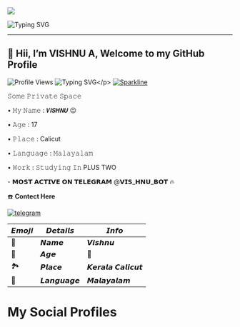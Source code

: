   <a href="https://github.com/vishnuu123pl/readme-typing-svg">
    <img src="https://readme-typing-svg.demolab.com/?lines=Dream+Big+Work+Hard+Stay+Humble&font=Fira%20SemiBold&center=true&width=480&height=45&color=fff68f&vCenter=true&pause=1000&size=28"/></a>
</p>

![Typing SVG](https://readme-typing-svg.herokuapp.com/?lines=Welcome+To+My+GitHub+Profile;My+Name+Is+Vishnu❤️;I+Am+Nothing;Currently+Learning+Nothing;Thank+You!)



---
## 👋 Hii, I’m VISHNU A, Welcome to my GitHub Profile
![Profile Views](https://envs.sh/F52.jpg)
![Typing SVG](https://readme-typing-svg.herokuapp.com/?lines=𝗪𝗘𝗟𝗖𝗢𝗠𝗘𝗧𝗢+𝙑𝙄𝙎𝙃𝙉𝙐-𝘼!;𝗖𝗥𝗘𝗔𝗧𝗘𝗗+𝗕𝗬+𝗧𝗘𝗔𝗠+𝙑𝙄𝙎𝙃𝙉𝙐-𝘼!;𝗜𝗔𝗠+𝗔+𝗦𝗜𝗠𝗣𝗟𝗘+𝗧𝗚+𝗗𝗘𝗩𝗢𝗟𝗣𝗘𝗥+𝗕𝗢𝗧!)</p>
[![Sparkline](https://stars.medv.io/MrMKN/PROFESSOR-BOT.svg)](https://stars.medv.io/MrMKN/PROFESSOR-BOT)

<p align="left">
𝚂𝚘𝚖𝚎 𝙿𝚛𝚒𝚟𝚊𝚝𝚎 𝚂𝚙𝚊𝚌𝚎
<p align="left">
• 𝙼𝚢 𝙽𝚊𝚖𝚎 : 𝙑𝙄𝙎𝙃𝙉𝙐 😉
<p align="left">
• 𝙰𝚐𝚎 : 17
<p align="left">
• 𝙿𝚕𝚊𝚌𝚎 : Calicut
<p align="left">
• 𝙻𝚊𝚗𝚐𝚞𝚊𝚐𝚎 : 𝙼𝚊𝚕𝚊𝚢𝚊𝚕𝚊𝚖
<p align="left">
• 𝚆𝚘𝚛𝚔 : 𝚂𝚝𝚞𝚍𝚢𝚒𝚗𝚐 𝙸𝚗 PLUS TWO
<p align="left">
- 𝗠𝗢𝗦𝗧 𝗔𝗖𝗧𝗜𝗩𝗘 𝗢𝗡 𝗧𝗘𝗟𝗘𝗚𝗥𝗔𝗠 @𝗩𝗜𝗦_𝗛𝗡𝗨_𝗕𝗢𝗧 🔥 
  
☎️ **Contect Here**

<a href="https://telegram.dog/vis_hnu_"><img alt="telegram" src="https://img.shields.io/badge/Telegram-%22B1B17.svg?&logo=telegram&logoColor=white"></a>
  
  
| 𝙀𝙢𝙤𝙟𝙞 | 𝘿𝙚𝙩𝙖𝙞𝙡𝙨 | 𝙄𝙣𝙛𝙤 |
| ---- | ---- | ---- |
| 🤵 | 𝙉𝙖𝙢𝙚 | 𝙑𝙞𝙨𝙝𝙣𝙪 |
|  📆 | 𝘼𝙜𝙚| 🔞 |
| 🏞️ | 𝙋𝙡𝙖𝙘𝙚 | 𝙆𝙚𝙧𝙖𝙡𝙖 𝘾𝙖𝙡𝙞𝙘𝙪𝙩 |
| 📣 | 𝙇𝙖𝙣𝙜𝙪𝙖𝙜𝙚 | 𝙈𝙖𝙡𝙖𝙮𝙖𝙡𝙖𝙢 |
# My Social Profiles


